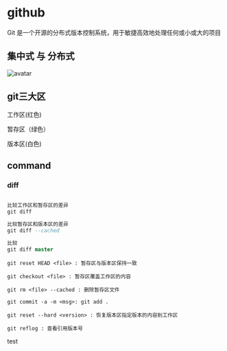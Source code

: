 # github

Git 是一个开源的分布式版本控制系统，用于敏捷高效地处理任何或小或大的项目

## 集中式 与 分布式

![avatar](https://www.runoob.com/wp-content/uploads/2015/02/0D32F290-80B0-4EA4-9836-CA58E22569B3.jpg)


## git三大区

工作区(红色)    

暂存区（绿色）  

版本区(白色)

## command

### diff
```sql

比较工作区和暂存区的差异
git diff

比较暂存区和版本区的差异
git diff --cached

比较
git diff master
```

```
git reset HEAD <file> : 暂存区与版本区保持一致

git checkout <file> : 暂存区覆盖工作区的内容

git rm <file> --cached : 删除暂存区文件

git commit -a -m <msg>: git add . 

git reset --hard <version> : 恢复版本区指定版本的内容到工作区

git reflog : 查看引用版本号

```

test